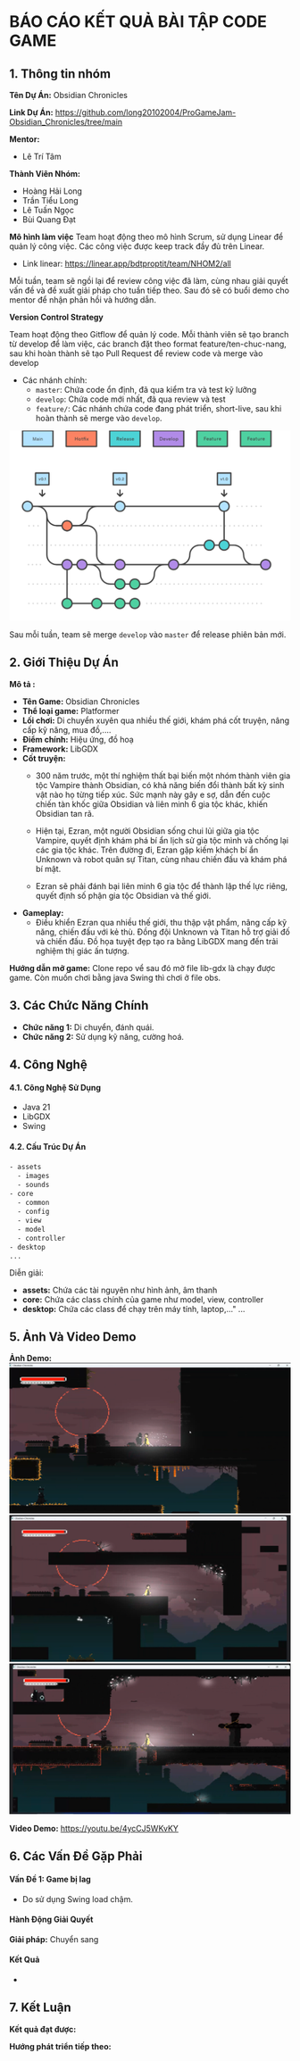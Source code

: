 # BÁO CÁO KẾT QUẢ BÀI TẬP CODE GAME
## 1. Thông tin nhóm
**Tên Dự Án:** Obsidian Chronicles

**Link Dự Án:** https://github.com/long20102004/ProGameJam-Obsidian_Chronicles/tree/main

**Mentor:**
- Lê Trí Tâm

**Thành Viên Nhóm:**
- Hoàng Hải Long
- Trần Tiểu Long
- Lê Tuấn Ngọc
- Bùi Quang Đạt

**Mô hình làm việc**
Team hoạt động theo mô hình Scrum, sử dụng Linear để quản lý công việc. Các công việc được keep track đầy đủ trên Linear.

- Link linear: https://linear.app/bdtproptit/team/NHOM2/all

Mỗi tuần, team sẽ ngồi lại để review công việc đã làm, cùng nhau giải quyết vấn đề và đề xuất giải pháp cho tuần tiếp theo. Sau đó sẽ có buổi demo cho mentor để nhận phản hồi và hướng dẫn.

**Version Control Strategy**

Team hoạt động theo Gitflow để quản lý code. Mỗi thành viên sẽ tạo branch từ develop để làm việc, các branch đặt theo format feature/ten-chuc-nang, sau khi hoàn thành sẽ tạo Pull Request để review code và merge vào develop

- Các nhánh chính:
  + `master`: Chứa code ổn định, đã qua kiểm tra và test kỹ lưỡng
  + `develop`: Chứa code mới nhất, đã qua review và test
  + `feature/`: Các nhánh chứa code đang phát triển, short-live, sau khi hoàn thành sẽ merge vào `develop`.
  
![alt text](image.png)

Sau mỗi tuần, team sẽ merge `develop` vào `master` để release phiên bản mới.

## 2. Giới Thiệu Dự Án
**Mô tả :** 
 - **Tên Game:** Obsidian Chronicles
- **Thể loại game:** Platformer
- **Lối chơi:** Di chuyển xuyên qua nhiều thế giới, khám phá cốt truyện, nâng cấp kỹ năng, mua đồ,....
- **Điểm chính:** Hiệu ứng, đồ hoạ
- **Framework:** LibGDX
- **Cốt truyện:** 
    + 300 năm trước, một thí nghiệm thất bại biến một nhóm thành viên gia tộc Vampire thành Obsidian, có khả năng biến đổi thành bất kỳ sinh vật nào họ từng tiếp xúc. Sức mạnh này gây e sợ, dẫn đến cuộc chiến tàn khốc giữa Obsidian và liên minh 6 gia tộc khác, khiến Obsidian tan rã.

    + Hiện tại, Ezran, một người Obsidian sống chui lủi giữa gia tộc Vampire, quyết định khám phá bí ẩn lịch sử gia tộc mình và chống lại các gia tộc khác. Trên đường đi, Ezran gặp kiếm khách bí ẩn Unknown và robot quân sự Titan, cùng nhau chiến đấu và khám phá bí mật.

    + Ezran sẽ phải đánh bại liên minh 6 gia tộc để thành lập thế lực riêng, quyết định số phận gia tộc Obsidian và thế giới.
 - **Gameplay:** 
    + Điều khiển Ezran qua nhiều thế giới, thu thập vật phẩm, nâng cấp kỹ năng, chiến đấu với kẻ thù. Đồng đội Unknown và Titan hỗ trợ giải đố và chiến đấu. Đồ họa tuyệt đẹp tạo ra bằng LibGDX mang đến trải nghiệm thị giác ấn tượng.
    
**Hướng dẫn mở game:** Clone repo vể sau đó mở file lib-gdx là chạy được game. Còn muốn chơi bằng java Swing thì chơi ở file obs.
## 3. Các Chức Năng Chính

- **Chức năng 1:** Di chuyển, đánh quái.
- **Chức năng 2:** Sử dụng kỹ năng, cường hoá.
## 4. Công Nghệ
#### 4.1. Công Nghệ Sử Dụng
- Java 21
- LibGDX 
- Swing
#### 4.2. Cấu Trúc Dự Án
```
- assets 
  - images
  - sounds
- core
  - common
  - config
  - view
  - model
  - controller
- desktop
...
```

Diễn giải:

- **assets:** Chứa các tài nguyên như hình ảnh, âm thanh
- **core:** Chứa các class chính của game như model, view, controller
- **desktop:** Chứa các class để chạy trên máy tính, laptop,..."
...

## 5. Ảnh Và Video Demo

**Ảnh Demo:**
![alt text](image-1.png)
![alt text](image-2.png)
![alt text](image-3.png)

**Video Demo:** https://youtu.be/4ycCJ5WKvKY

## 6. Các Vấn Đề Gặp Phải

#### Vấn Đề 1: Game bị lag
- Do sử dụng Swing load chậm.

#### Hành Động Giải Quyết 
**Giải pháp:** Chuyển sang 

#### Kết Quả
-

## 7. Kết Luận

**Kết quả đạt được:**

**Hướng phát triển tiếp theo:**

